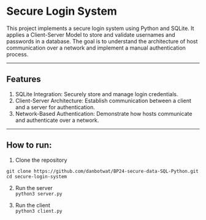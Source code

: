 # Secure Login System

This project implements a secure login system using Python and SQLite. It applies a Client-Server Model to store and validate usernames and passwords in 
a database. The goal is to understand the architecture of host communication over a network and implement a manual authentication process.

---

## Features

1. SQLite Integration: Securely store and manage login credentials.
2. Client-Server Architecture: Establish communication between a client and a server for authentication.
3. Network-Based Authentication: Demonstrate how hosts communicate and authenticate over a network.

---

## How to run:
1. Clone the repository
```
git clone https://github.com/danbotwat/BP24-secure-data-SQL-Python.git
cd secure-login-system
```
2. Run the server\
`python3 server.py`

3. Run the client\
`python3 client.py`

